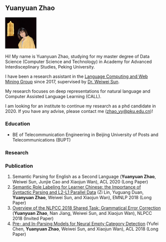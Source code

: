 ## Yuanyuan Zhao

<img src="pic.jpg" width="20%">

Hi! My name is Yuanyuan Zhao, studying for my master degree of Data Science (Computer Science and Technology) in Academy for Advanced Interdisceplinary Studies, Peking University.

I have been a research assistant in the [Language Computing and Web Mining Group](http://www.icst.pku.edu.cn/lcwm/) since 2017, supervised by [Dr. Weiwei Sun](http://wsun106.github.io).

My research focuses on deep representations for natural language and Computer Assisted Language Learning (CALL).

I am looking for an institute to continue my research as a phd candidate in 2020.
If you have any advise, please contact me (zhao_yy@pku.edu.cn)!

### Education

- BE of Telecommunication Engineering in Beijing University of Posts and Telecommunications (BUPT)

### Research

### Publication

1. Semantic Parsing for English as a Second Language
(**Yuanyuan Zhao**, Weiwei Sun, Junjie Cao and Xiaojun Wan), ACL 2020 (Long Paper)
2. [Semantic Role Labeling for Learner Chinese: the Importance of Syntactic Parsing and L2-L1 Parallel Data](https://aclweb.org/anthology/D18-1414) (Zi Lin, Yuguang Duan, **Yuanyuan Zhao**, Weiwei Sun, and Xiaojun Wan), EMNLP 2018 (Long Paper)
3. [Overview of the NLPCC 2018 Shared Task: Grammatical Error Correction](http://tcci.ccf.org.cn/conference/2018/papers/EV11.pdf) (**Yuanyuan Zhao**, Nan Jiang, Weiwei Sun, and Xiaojun Wan), NLPCC 2018 (Invited Paper)
4. [Pre- and In-Parsing Models for Neural Empty Category Detection](https://aclweb.org/anthology/P18-1250) (Yufei Chen, **Yuanyuan Zhao**, Weiwei Sun, and Xiaojun Wan), ACL 2018 (Long Paper)

